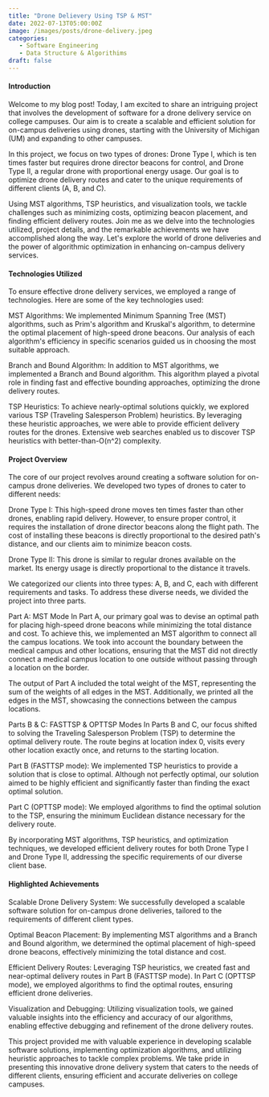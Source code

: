 ```yaml
---
title: "Drone Delievery Using TSP & MST"
date: 2022-07-13T05:00:00Z
image: /images/posts/drone-delivery.jpeg
categories:
   - Software Engineering
   - Data Structure & Algorithims
draft: false
---
```


#### Introduction
Welcome to my blog post! Today, I am excited to share an intriguing project that involves the development of software for a drone delivery service on college campuses. Our aim is to create a scalable and efficient solution for on-campus deliveries using drones, starting with the University of Michigan (UM) and expanding to other campuses.

In this project, we focus on two types of drones: Drone Type I, which is ten times faster but requires drone director beacons for control, and Drone Type II, a regular drone with proportional energy usage. Our goal is to optimize drone delivery routes and cater to the unique requirements of different clients (A, B, and C).

Using MST algorithms, TSP heuristics, and visualization tools, we tackle challenges such as minimizing costs, optimizing beacon placement, and finding efficient delivery routes. Join me as we delve into the technologies utilized, project details, and the remarkable achievements we have accomplished along the way. Let's explore the world of drone deliveries and the power of algorithmic optimization in enhancing on-campus delivery services.

#### Technologies Utilized
To ensure effective drone delivery services, we employed a range of technologies. Here are some of the key technologies used:

MST Algorithms: We implemented Minimum Spanning Tree (MST) algorithms, such as Prim's algorithm and Kruskal's algorithm, to determine the optimal placement of high-speed drone beacons. Our analysis of each algorithm's efficiency in specific scenarios guided us in choosing the most suitable approach.

Branch and Bound Algorithm: In addition to MST algorithms, we implemented a Branch and Bound algorithm. This algorithm played a pivotal role in finding fast and effective bounding approaches, optimizing the drone delivery routes.

TSP Heuristics: To achieve nearly-optimal solutions quickly, we explored various TSP (Traveling Salesperson Problem) heuristics. By leveraging these heuristic approaches, we were able to provide efficient delivery routes for the drones. Extensive web searches enabled us to discover TSP heuristics with better-than-O(n^2) complexity.

#### Project Overview
The core of our project revolves around creating a software solution for on-campus drone deliveries. We developed two types of drones to cater to different needs:

Drone Type I: This high-speed drone moves ten times faster than other drones, enabling rapid delivery. However, to ensure proper control, it requires the installation of drone director beacons along the flight path. The cost of installing these beacons is directly proportional to the desired path's distance, and our clients aim to minimize beacon costs.

Drone Type II: This drone is similar to regular drones available on the market. Its energy usage is directly proportional to the distance it travels.

We categorized our clients into three types: A, B, and C, each with different requirements and tasks. To address these diverse needs, we divided the project into three parts.

Part A: MST Mode
In Part A, our primary goal was to devise an optimal path for placing high-speed drone beacons while minimizing the total distance and cost. To achieve this, we implemented an MST algorithm to connect all the campus locations. We took into account the boundary between the medical campus and other locations, ensuring that the MST did not directly connect a medical campus location to one outside without passing through a location on the border.

The output of Part A included the total weight of the MST, representing the sum of the weights of all edges in the MST. Additionally, we printed all the edges in the MST, showcasing the connections between the campus locations.

Parts B & C: FASTTSP & OPTTSP Modes
In Parts B and C, our focus shifted to solving the Traveling Salesperson Problem (TSP) to determine the optimal delivery route. The route begins at location index 0, visits every other location exactly once, and returns to the starting location.

Part B (FASTTSP mode): We implemented TSP heuristics to provide a solution that is close to optimal. Although not perfectly optimal, our solution aimed to be highly efficient and significantly faster than finding the exact optimal solution.

Part C (OPTTSP mode): We employed algorithms to find the optimal solution to the TSP, ensuring the minimum Euclidean distance necessary for the delivery route.

By incorporating MST algorithms, TSP heuristics, and optimization techniques, we developed efficient delivery routes for both Drone Type I and Drone Type II, addressing the specific requirements of our diverse client base.

#### Highlighted Achievements

Scalable Drone Delivery System: We successfully developed a scalable software solution for on-campus drone deliveries, tailored to the requirements of different client types.

Optimal Beacon Placement: By implementing MST algorithms and a Branch and Bound algorithm, we determined the optimal placement of high-speed drone beacons, effectively minimizing the total distance and cost.

Efficient Delivery Routes: Leveraging TSP heuristics, we created fast and near-optimal delivery routes in Part B (FASTTSP mode). In Part C (OPTTSP mode), we employed algorithms to find the optimal routes, ensuring efficient drone deliveries.

Visualization and Debugging: Utilizing visualization tools, we gained valuable insights into the efficiency and accuracy of our algorithms, enabling effective debugging and refinement of the drone delivery routes.

This project provided me with valuable experience in developing scalable software solutions, implementing optimization algorithms, and utilizing heuristic approaches to tackle complex problems. We take pride in presenting this innovative drone delivery system that caters to the needs of different clients, ensuring efficient and accurate deliveries on college campuses.